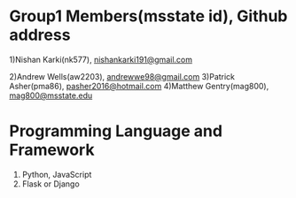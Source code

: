 # Group1 Members(msstate id), Github address
1)Nishan Karki(nk577),  nishankarki191@gmail.com

2)Andrew Wells(aw2203),  andrewwe98@gmail.com
3)Patrick Asher(pma86),  pasher2016@hotmail.com 
4)Matthew Gentry(mag800), mag800@msstate.edu

# Programming Language and Framework
1) Python, JavaScript
2) Flask or Django

